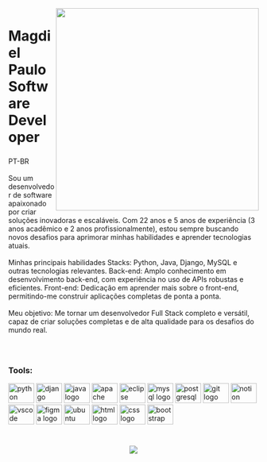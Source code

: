 <img align="right" height="408" src="https://github.com/jhonataT/jhonataT/assets/51134324/b883e41a-4401-4536-a841-f51c0f44e562](https://github.com/MagdielPaulo/MagdielPaulo/assets/81927049/be0480de-2029-4574-a5f0-9efcaefdde15)"  />
 

<h1 align="left">Magdiel Paulo<br>Software Developer</h1>

### 

<p align="left">PT-BR<br><br>Sou um desenvolvedor de software apaixonado por criar soluções inovadoras e escaláveis. Com 22 anos e 5 anos de experiência (3 anos acadêmico e 2 anos profissionalmente), estou sempre buscando novos desafios para aprimorar minhas habilidades e aprender tecnologias atuais.<br><br>Minhas principais habilidades Stacks: Python, Java, Django, MySQL e outras tecnologias relevantes. Back-end: Amplo conhecimento em desenvolvimento back-end, com experiência no uso de APIs robustas e eficientes. Front-end: Dedicação em aprender mais sobre o front-end, permitindo-me construir aplicações completas de ponta a ponta.<br><br>Meu objetivo: Me tornar um desenvolvedor Full Stack completo e versátil, capaz de criar soluções completas e de alta qualidade para os desafios do mundo real.</p>

### 

<br clear="both">

<h3 align="left">Tools:</h3>

<div align="left">
  <img src="https://cdn.jsdelivr.net/gh/devicons/devicon/icons/python/python-original.svg" height="40" width="52" alt="python logo" />
  <img src="https://cdn.jsdelivr.net/gh/devicons/devicon@latest/icons/django/django-plain.svg" height="40" width="52" alt="django logo" />
  <img src="https://cdn.jsdelivr.net/gh/devicons/devicon/icons/java/java-original.svg" height="40" width="52" alt="java logo" />
  <img src="https://cdn.jsdelivr.net/gh/devicons/devicon@latest/icons/apache/apache-original.svg" height="40" width="52" alt="apache logo" />
  <img src="https://cdn.jsdelivr.net/gh/devicons/devicon@latest/icons/eclipse/eclipse-original.svg" height="40" width="52" alt="eclipse logo" />
  <img src="https://cdn.jsdelivr.net/gh/devicons/devicon/icons/mysql/mysql-original.svg" height="40" width="52" alt="mysql logo" />
  <img src="https://cdn.jsdelivr.net/gh/devicons/devicon@latest/icons/postgresql/postgresql-original.svg" height="40" width="52" alt="postgresql logo" />
  <img src="https://cdn.jsdelivr.net/gh/devicons/devicon/icons/git/git-original.svg" height="40" width="52" alt="git logo" />
  <img src="https://cdn.jsdelivr.net/gh/devicons/devicon@latest/icons/notion/notion-original.svg" height="40" width="52" alt="notion logo" />
  <img src="https://cdn.jsdelivr.net/gh/devicons/devicon@latest/icons/vscode/vscode-original.svg" height="40" width="52" alt="vscode logo" />
  <img src="https://cdn.jsdelivr.net/gh/devicons/devicon@latest/icons/figma/figma-original.svg" height="40" width="52" alt="figma logo" />
  <img src="https://cdn.jsdelivr.net/gh/devicons/devicon@latest/icons/ubuntu/ubuntu-original.svg" height="40" width="52" alt="ubuntu logo" />
  <img src="https://cdn.jsdelivr.net/gh/devicons/devicon@latest/icons/html5/html5-original.svg" height="40" width="52" alt="html logo" />   
  <img src="https://cdn.jsdelivr.net/gh/devicons/devicon@latest/icons/css3/css3-original.svg" height="40" width="52" alt="css logo" />
  <img src="https://cdn.jsdelivr.net/gh/devicons/devicon@latest/icons/bootstrap/bootstrap-original.svg" height="40" width="52" alt="bootstrap logo" />
          
                 
          
      
          
          
</div>


### 

<br clear="both">

<div align="center">
<img src="[https://profile-counter.glitch.me/jhonataT/count.svg?"](https://profile-counter.glitch.me/jhonataT/count.svg?%22)  />
</div>
